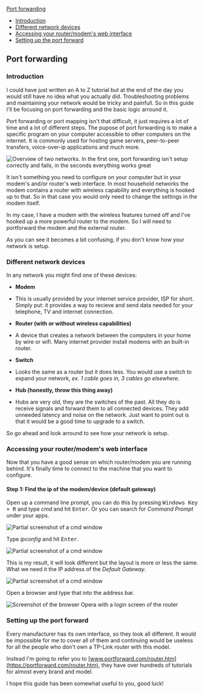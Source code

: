[Port forwarding](#port-forwarding)

*   [Introduction](#introduction)
*   [Different network devices](#different-network-devices)
*   [Accessing your router/modem's web interface](#accessing-your-router-modem-web-interface)
*   [Setting up the port forward](#setting-up-the-port-forward)

<a class="anchor" name="port-forwarding"></a>

## Port forwarding

<a class="anchor" name="introduction"></a>

### Introduction

I could have just written an A to Z tutorial but at the end of the day you would still have no idea what you actually did. Troubleshooting problems and maintaining your network would be tricky and painfull. So in this guide I'll be focusing on port forwarding and the basic logic arround it.

Port forwarding or port mapping isn't that difficult, it just requires a lot of time and a lot of different steps. The pupose of port forwarding is to make a specific program on your computer accessible to other computers on the internet. It is commonly used for hosting game servers, peer-to-peer transfers, voice-over-ip applications and much more.

![Overview of two networks. In the first one, port forwarding isn't setup correctly and fails, in the seconds everything works great](/_assets/images/portforward_overview.png)

It isn't something you need to configure on your computer but in your modem's and/or router's web interface. In most household networks the modem contains a router with wireless capability and everything is hooked up to that. So in that case you would only need to change the settings in the modem itself.

In my case, I have a modem with the wireless features turned off and I've hooked up a more powerful router to the modem. So I will need to portforward the modem and the external router.

As you can see it becomes a bit confusing, if you don't know how your network is setup.

<a class="anchor" name="different-network-devices"></a>

### Different network devices

In any network you might find one of these devices:

*   **Modem**
*   This is usually provided by your internet service provider, ISP for short. Simply put: it provides a way to recieve and send data needed for your telephone, TV and internet connection.

*   **Router (with or without wireless capabilities)**
*   A device that creates a network between the computers in your home by wire or wifi. Many internet provider install modems with an built-in router.

*   **Switch**
*   Looks the same as a router but it does less. You would use a switch to expand your network, <var>ex. 1 cable goes in, 3 cables go elsewhere.</var>

*   **Hub (honestly, throw this thing away)**
*   Hubs are very old, they are the switches of the past. All they do is receive signals and forward them to all connected devices. They add unneeded latency and noise on the network. Just want to point out is that it would be a good time to upgrade to a switch.

So go ahead and look arround to see how your network is setup.

<a class="anchor" name="accessing-your-router-modem-web-interface"></a>

### Accessing your router/modem's web interface

Now that you have a good sense on which router/modem you are running behind. It's finally time to connect to the machine that you want to configure.

#### Step 1: Find the ip of the modem/device (default gateway)

Open up a command line prompt, you can do this by pressing <kbd><kbd>Windows Key</kbd> + <kbd>R</kbd></kbd> and type <var>cmd</var> and hit <kbd>Enter</kbd>. Or you can search for <var>Command Prompt</var> under your apps.

![Partial screenshot of a cmd window](/_assets/images/portforward_cmd.png)

Type <var>ipconfig</var> and hit <kbd>Enter</kbd>.

![Partial screenshot of a cmd window](/_assets/images/portforward_cmd_ipconfig.png)

This is my result, it will look different but the layout is more or less the same. What we need it the IP address of the <var>Default Gateway</var>.

![Partial screenshot of a cmd window](/_assets/images/portforward_cmd_result.png)

Open a browser and type that into the address bar.

![Screenshot of the browser Opera with a login screen of the router](/_assets/images/portforward_browser.png)

<a class="anchor" name="setting-up-the-port-forward"></a>

### Setting up the port forward

Every manufacturer has its own interface, so they look all different. It would be impossible for me to cover all of them and continuing would be useless for all the people who don't own a TP-Link router with this model.

Instead I'm going to refer you to [www.portforward.com/router.htm](https://portforward.com/router.htm), they have over hundreds of tutorials for almost every brand and model.

I hope this guide has been somewhat useful to you, good luck!